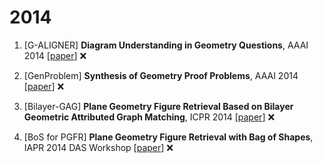 # 2014

1. [G-ALIGNER] **Diagram Understanding in Geometry Questions**, AAAI 2014 [[paper](https://ojs.aaai.org/index.php/AAAI/article/view/9146)] :x:

2. [GenProblem] **Synthesis of Geometry Proof Problems**, AAAI 2014 [[paper](https://ojs.aaai.org/index.php/AAAI/article/view/8745)] :x:

3. [Bilayer-GAG] **Plane Geometry Figure Retrieval Based on Bilayer Geometric Attributed Graph Matching**, ICPR 2014 [[paper](https://ieeexplore.ieee.org/abstract/document/6976773/)] :x:

4. [BoS for PGFR] **Plane Geometry Figure Retrieval with Bag of Shapes**, IAPR 2014 DAS Workshop [[paper](https://ieeexplore.ieee.org/abstract/document/6976773/)] :x: